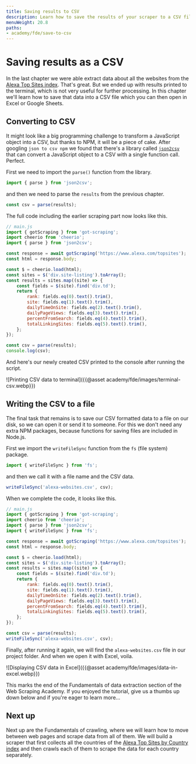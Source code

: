 ```yaml
---
title: Saving results to CSV
description: Learn how to save the results of your scraper to a CSV file.
menuWeight: 20.8
paths:
- academy/fde/save-to-csv
---
```


# [](#saving-to-csv) Saving results as a CSV

In the last chapter we were able extract data about all the websites from the [Alexa Top Sites index](https://www.alexa.com/topsites). That's great. But we ended up with results printed to the terminal, which is not very useful for further processing. In this chapter we'll learn how to save that data into a CSV file which you can then open in Excel or Google Sheets.

## [](#converting-to-csv) Converting to CSV

It might look like a big programming challenge to transform a JavaScript object into a CSV, but thanks to NPM, it will be a piece of cake. After googling `json to csv npm` we found that there's a library called [`json2csv`](https://www.npmjs.com/package/json2csv) that can convert a JavaScript object to a CSV with a single function call. Perfect.

First we need to import the `parse()` function from the library.

```js
import { parse } from 'json2csv';
```

and then we need to parse the `results` from the previous chapter.

```js
const csv = parse(results);
```

The full code including the earlier scraping part now looks like this.

```js
// main.js
import { gotScraping } from 'got-scraping';
import cheerio from 'cheerio';
import { parse } from 'json2csv';

const response = await gotScraping('https://www.alexa.com/topsites');
const html = response.body;

const $ = cheerio.load(html);
const sites = $('div.site-listing').toArray();
const results = sites.map((site) => {
    const fields = $(site).find('div.td');
    return {
        rank: fields.eq(0).text().trim(),
        site: fields.eq(1).text().trim(),
        dailyTimeOnSite: fields.eq(2).text().trim(),
        dailyPageViews: fields.eq(3).text().trim(),
        percentFromSearch: fields.eq(4).text().trim(),
        totalLinkingSites: fields.eq(5).text().trim(),
    };
});

const csv = parse(results);
console.log(csv);
```

And here's our newly created CSV printed to the console after running the script.

![Printing CSV data to terminal]({{@asset academy/fde/images/terminal-csv.webp}})

## [](#writing-to-file) Writing the CSV to a file

The final task that remains is to save our CSV formatted data to a file on our disk, so we can open it or send it to someone. For this we don't need any extra NPM packages, because functions for saving files are included in Node.js.

First we import the `writeFileSync` function from the `fs` (file system) package.

```js
import { writeFileSync } from 'fs';
```

and then we call it with a file name and the CSV data.

```js
writeFileSync('alexa-websites.csv', csv);
```

When we complete the code, it looks like this.

```js
// main.js
import { gotScraping } from 'got-scraping';
import cheerio from 'cheerio';
import { parse } from 'json2csv';
import { writeFileSync } from 'fs';

const response = await gotScraping('https://www.alexa.com/topsites');
const html = response.body;

const $ = cheerio.load(html);
const sites = $('div.site-listing').toArray();
const results = sites.map((site) => {
    const fields = $(site).find('div.td');
    return {
        rank: fields.eq(0).text().trim(),
        site: fields.eq(1).text().trim(),
        dailyTimeOnSite: fields.eq(2).text().trim(),
        dailyPageViews: fields.eq(3).text().trim(),
        percentFromSearch: fields.eq(4).text().trim(),
        totalLinkingSites: fields.eq(5).text().trim(),
    };
});

const csv = parse(results);
writeFileSync('alexa-websites.csv', csv);
```

Finally, after running it again, we will find the `alexa-websites.csv` file in our project folder. And when we open it with Excel, voila.

![Displaying CSV data in Excel]({{@asset academy/fde/images/data-in-excel.webp}})

This marks the end of the Fundamentals of data extraction section of the Web Scraping Academy. If you enjoyed the tutorial, give us a thumbs up down below and if you're eager to learn more...

## [](#next) Next up

Next up are the Fundamentals of crawling, where we will learn how to move between web pages and scrape data from all of them. We will build a scraper that first collects all the countries of the [Alexa Top Sites by Country index](https://www.alexa.com/topsites/countries) and then crawls each of them to scrape the data for each country separately.
